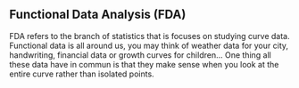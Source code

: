 ## Functional Data Analysis (FDA)
FDA refers to the branch of statistics that is focuses on studying curve data. Functional data is all around us, you may think of weather data for your city, handwriting, financial data or growth curves for children... One thing all these data have in  commun is that they make sense when you look at the entire curve rather than isolated points.